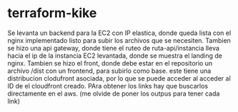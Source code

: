 # terraform-kike

Se levanta un backend para la EC2 con IP elastica, donde queda lista con el nginx implementado listo para subir los archivos que se necesiten.
Tambien se hizo una api gateway, donde tiene el ruteo de ruta-api/instancia lleva hacia el ip de la instancia EC2 levantada, donde se muestra el landing de nginx.
Tambien se hizo el front, donde debe estar en el repositorio un archivo /dist con un frontend, para subirlo como base. este tiene una distribucion clodufront asociada, por lo que se puede acceder al acceder al ID de el cloudfront creado.
PAra obtener los links hay que buscarlos directamente en el aws. (me olvide de poner los outpus para tener cada link)
